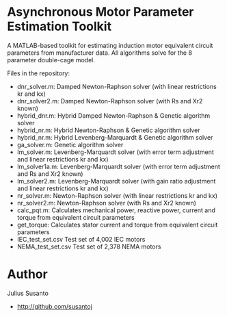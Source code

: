 Asynchronous Motor Parameter Estimation Toolkit
===============================================

A MATLAB-based toolkit for estimating induction motor equivalent circuit parameters from manufacturer data.
All algorithms solve for the 8 parameter double-cage model.

Files in the repository:
- dnr_solver.m:         Damped Newton-Raphson solver (with linear restrictions kr and kx)
- dnr_solver2.m:        Damped Newton-Raphson solver (with Rs and Xr2 known)
- hybrid_dnr.m:         Hybrid Damped Newton-Raphson & Genetic algorithm solver
- hybrid_nr.m:          Hybrid Newton-Raphson & Genetic algorithm solver
- hybrid_nr.m:          Hybrid Levenberg-Marquardt & Genetic algorithm solver 
- ga_solver.m:          Genetic algorithm solver
- lm_solver.m:          Levenberg-Marquardt solver (with error term adjustment and linear restrictions kr and kx)
- lm_solver1a.m:        Levenberg-Marquardt solver (with error term adjustment and Rs and Xr2 known)
- lm_solver2.m:         Levenberg-Marquardt solver (with gain ratio adjustment and linear restrictions kr and kx)
- nr_solver.m:          Newton-Raphson solver (with linear restrictions kr and kx)
- nr_solver2.m:         Newton-Raphson solver (with Rs and Xr2 known)
- calc_pqt.m:           Calculates mechanical power, reactive power, current and torque from equivalent circuit parameters
- get_torque:           Calculates stator current and torque from equivalent circuit parameters
- IEC_test_set.csv      Test set of 4,002 IEC motors
- NEMA_test_set.csv     Test set of 2,378 NEMA motors

Author
======

Julius Susanto
+ http://github.com/susantoj
